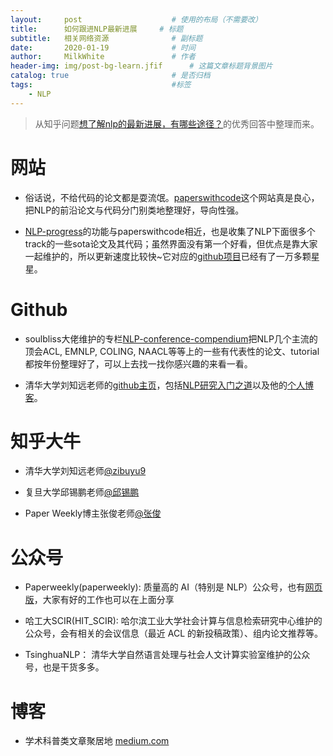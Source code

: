 ```yaml
---
layout:     post                    # 使用的布局（不需要改）
title:      如何跟进NLP最新进展   	# 标题 
subtitle:   相关网络资源				# 副标题
date:       2020-01-19              # 时间
author:     MilkWhite               # 作者
header-img: img/post-bg-learn.jfif    	# 这篇文章标题背景图片
catalog: true                       # 是否归档
tags:                               #标签
    - NLP
---
```

>从知乎问题[想了解nlp的最新进展，有哪些途径？](https://www.zhihu.com/question/357128934)的优秀回答中整理而来。


# 网站
* 俗话说，不给代码的论文都是耍流氓。[paperswithcode](https://paperswithcode.com/area/natural-language-processing)这个网站真是良心，把NLP的前沿论文与代码分门别类地整理好，导向性强。


* [NLP-progress](https://nlpprogress.com/)的功能与paperswithcode相近，也是收集了NLP下面很多个track的一些sota论文及其代码；虽然界面没有第一个好看，但优点是靠大家一起维护的，所以更新速度比较快~它对应的[github项目](https://github.com/sebastianruder/NLP-progress)已经有了一万多颗星星。


# Github
* soulbliss大佬维护的专栏[NLP-conference-compendium](https://github.com/soulbliss/NLP-conference-compendium)把NLP几个主流的顶会ACL, EMNLP, COLING, NAACL等等上的一些有代表性的论文、tutorial都按年份整理好了，可以上去找一找你感兴趣的来看一看。

* 清华大学刘知远老师的[github主页](https://github.com/zibuyu)，包括[NLP研究入门之道](https://github.com/zibuyu/research_tao)以及他的[个人博客](http://lzy.thunlp.org/)。

# 知乎大牛
* 清华大学刘知远老师[@zibuyu9](https://www.zhihu.com/people/zibuyu9/activities)

* 复旦大学邱锡鹏老师[@邱锡鹏](https://www.zhihu.com/people/xpqiu/activities)

* Paper Weekly博主张俊老师[@张俊](zhihu.com/people/zhang-jun-87-61/activities)

# 公众号
* Paperweekly(paperweekly): 质量高的 AI（特别是 NLP）公众号，也有[网页版](http://www.paperweekly.site/)，大家有好的工作也可以在上面分享

* 哈工大SCIR(HIT_SCIR): 哈尔滨工业大学社会计算与信息检索研究中心维护的公众号，会有相关的会议信息（最近 ACL 的新投稿政策）、组内论文推荐等。

* TsinghuaNLP： 清华大学自然语言处理与社会人文计算实验室维护的公众号，也是干货多多。

# 博客

* 学术科普类文章聚居地 [medium.com](http://link.zhihu.com/?target=http%3A//medium.com)